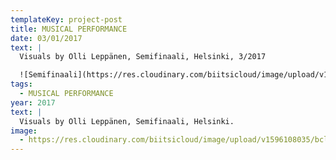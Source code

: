 ```yaml
---
templateKey: project-post
title: MUSICAL PERFORMANCE
date: 03/01/2017
text: |
  Visuals by Olli Leppänen, Semifinaali, Helsinki, 3/2017

  ![Semifinaali](https://res.cloudinary.com/biitsicloud/image/upload/v1596108035/bcloud/07A.jpg)
tags:
  - MUSICAL PERFORMANCE
year: 2017
text: |
  Visuals by Olli Leppänen, Semifinaali, Helsinki.
image:
  - https://res.cloudinary.com/biitsicloud/image/upload/v1596108035/bcloud/07A.jpg
---
```

